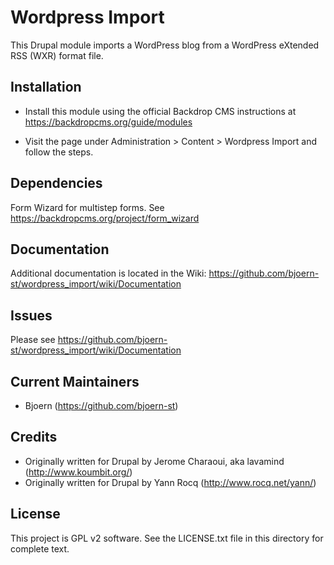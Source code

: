 Wordpress Import
================

This Drupal module imports a WordPress blog from a WordPress eXtended RSS (WXR)
format file.


Installation
------------

- Install this module using the official Backdrop CMS instructions at
  https://backdropcms.org/guide/modules

- Visit the page under Administration > Content > Wordpress Import
  and follow the steps.

Dependencies
------------

Form Wizard for multistep forms.
See https://backdropcms.org/project/form_wizard


Documentation
-------------

Additional documentation is located in the Wiki: https://github.com/bjoern-st/wordpress_import/wiki/Documentation

Issues
------

Please see https://github.com/bjoern-st/wordpress_import/wiki/Documentation

Current Maintainers
-------------------

- Bjoern (https://github.com/bjoern-st)

Credits
-------

 - Originally written for Drupal by Jerome Charaoui, aka lavamind (http://www.koumbit.org/)
 - Originally written for Drupal by Yann Rocq (http://www.rocq.net/yann/)

License
-------

This project is GPL v2 software. See the LICENSE.txt file in this directory for
complete text.
